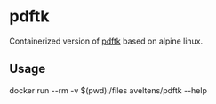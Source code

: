# pdftk

Containerized version of [pdftk](https://pkgs.alpinelinux.org/package/edge/community/x86/pdftk) based on alpine linux.

## Usage

docker run --rm -v $(pwd):/files aveltens/pdftk --help
